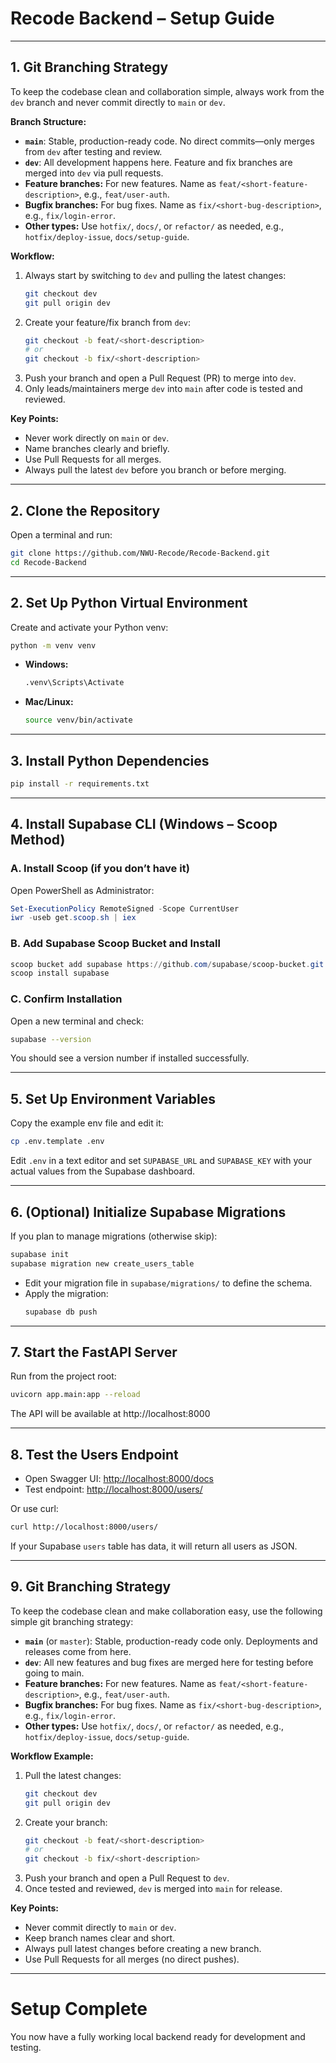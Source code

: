 # Recode Backend – Setup Guide

---

## 1. Git Branching Strategy

To keep the codebase clean and collaboration simple, always work from the `dev` branch and never commit directly to `main` or `dev`.

**Branch Structure:**

- **`main`**: Stable, production-ready code. No direct commits—only merges from `dev` after testing and review.
- **`dev`**: All development happens here. Feature and fix branches are merged into `dev` via pull requests.
- **Feature branches:** For new features. Name as `feat/<short-feature-description>`, e.g., `feat/user-auth`.
- **Bugfix branches:** For bug fixes. Name as `fix/<short-bug-description>`, e.g., `fix/login-error`.
- **Other types:** Use `hotfix/`, `docs/`, or `refactor/` as needed, e.g., `hotfix/deploy-issue`, `docs/setup-guide`.

**Workflow:**

1. Always start by switching to `dev` and pulling the latest changes:
   ```sh
   git checkout dev
   git pull origin dev
   ```
2. Create your feature/fix branch from `dev`:
   ```sh
   git checkout -b feat/<short-description>
   # or
   git checkout -b fix/<short-description>
   ```
3. Push your branch and open a Pull Request (PR) to merge into `dev`.
4. Only leads/maintainers merge `dev` into `main` after code is tested and reviewed.

**Key Points:**

- Never work directly on `main` or `dev`.
- Name branches clearly and briefly.
- Use Pull Requests for all merges.
- Always pull the latest `dev` before you branch or before merging.

---

## 2. Clone the Repository

Open a terminal and run:

```sh
git clone https://github.com/NWU-Recode/Recode-Backend.git
cd Recode-Backend
```

---

## 2. Set Up Python Virtual Environment

Create and activate your Python venv:

```sh
python -m venv venv
```

- **Windows:**
  ```sh
  .venv\Scripts\Activate
  ```
- **Mac/Linux:**
  ```sh
  source venv/bin/activate
  ```

---

## 3. Install Python Dependencies

```sh
pip install -r requirements.txt
```

---

## 4. Install Supabase CLI (Windows – Scoop Method)

### A. Install Scoop (if you don’t have it)

Open PowerShell as Administrator:

```powershell
Set-ExecutionPolicy RemoteSigned -Scope CurrentUser
iwr -useb get.scoop.sh | iex
```

### B. Add Supabase Scoop Bucket and Install

```powershell
scoop bucket add supabase https://github.com/supabase/scoop-bucket.git
scoop install supabase
```

### C. Confirm Installation

Open a new terminal and check:

```sh
supabase --version
```

You should see a version number if installed successfully.

---

## 5. Set Up Environment Variables

Copy the example env file and edit it:

```sh
cp .env.template .env
```

Edit `.env` in a text editor and set `SUPABASE_URL` and `SUPABASE_KEY` with your actual values from the Supabase dashboard.

---

## 6. (Optional) Initialize Supabase Migrations

If you plan to manage migrations (otherwise skip):

```sh
supabase init
supabase migration new create_users_table
```

- Edit your migration file in `supabase/migrations/` to define the schema.
- Apply the migration:
  ```sh
  supabase db push
  ```

---

## 7. Start the FastAPI Server

Run from the project root:

```sh
uvicorn app.main:app --reload
```

The API will be available at http://localhost:8000

---

## 8. Test the Users Endpoint

- Open Swagger UI: [http://localhost:8000/docs](http://localhost:8000/docs)
- Test endpoint: [http://localhost:8000/users/](http://localhost:8000/users/)

Or use curl:

```sh
curl http://localhost:8000/users/
```

If your Supabase `users` table has data, it will return all users as JSON.

---

## 9. Git Branching Strategy

To keep the codebase clean and make collaboration easy, use the following simple git branching strategy:

- **`main`** (or `master`): Stable, production-ready code only. Deployments and releases come from here.
- **`dev`**: All new features and bug fixes are merged here for testing before going to main.
- **Feature branches:** For new features. Name as `feat/<short-feature-description>`, e.g., `feat/user-auth`.
- **Bugfix branches:** For bug fixes. Name as `fix/<short-bug-description>`, e.g., `fix/login-error`.
- **Other types:** Use `hotfix/`, `docs/`, or `refactor/` as needed, e.g., `hotfix/deploy-issue`, `docs/setup-guide`.

**Workflow Example:**

1. Pull the latest changes:
   ```sh
   git checkout dev
   git pull origin dev
   ```
2. Create your branch:
   ```sh
   git checkout -b feat/<short-description>
   # or
   git checkout -b fix/<short-description>
   ```
3. Push your branch and open a Pull Request to `dev`.
4. Once tested and reviewed, `dev` is merged into `main` for release.

**Key Points:**

- Never commit directly to `main` or `dev`.
- Keep branch names clear and short.
- Always pull latest changes before creating a new branch.
- Use Pull Requests for all merges (no direct pushes).

---

# Setup Complete

You now have a fully working local backend ready for development and testing.
